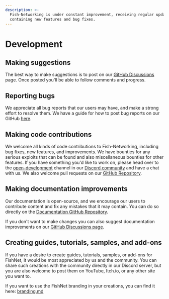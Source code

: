 ```yaml
---
description: >-
  Fish-Networking is under constant improvement, receiving regular updates
  containing new features and bug fixes.
---
```


# Development

## Making suggestions

The best way to make suggestions is to post on our [GitHub Discussions](https://github.com/FirstGearGames/FishNet/discussions) page. Once posted you'll be able to follow comments and progress.

## Reporting bugs

We appreciate all bug reports that our users may have, and make a strong effort to resolve them. We have a guide for how to post bug reports on our GitHub [here](../../../guides/troubleshooting/creating-bug-reports/).

## Making code contributions

We welcome all kinds of code contributions to Fish-Networking, including bug fixes, new features, and improvements. We have bounties for any serious exploits that can be found and also miscellaneous bounties for other features. If you have something you'd like to work on, please head over to the [open-development](https://discord.com/channels/424284635074134018/923983677980045382) channel in our [Discord community](https://discord.gg/Ta9HgDh4Hj) and have a chat with us. We also welcome pull requests on our [GitHub Repository](https://github.com/FirstGearGames/FishNet/pulls).

## Making documentation improvements

Our documentation is open-source, and we encourage our users to contribute content and fix any mistakes that it may contain. You can do so directly on the [Documentation GitHub Repository](https://github.com/FirstGearGames/FishNet-Documentation).

If you don't want to make changes you can also suggest documentation improvements on our [GitHub Discussions page](https://github.com/FirstGearGames/FishNet/discussions).

## Creating guides, tutorials, samples, and add-ons

If you have a desire to create guides, tutorials, samples, or add-ons for FishNet, it would be most appreciated by us and the community. You can share such creations with the community directly in our Discord server, but you are also welcome to post them on YouTube, Itch.io, or any other site you want to.

If you want to use the FishNet branding in your creations, you can find it here: [branding.md](../branding.md "mention")
